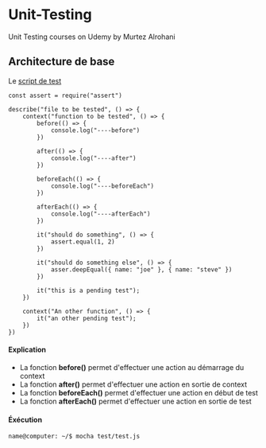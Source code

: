 # Unit-Testing
Unit Testing courses on Udemy by Murtez Alrohani


## Architecture de base

Le [script de test](./test/test.js)

```
const assert = require("assert")

describe("file to be tested", () => {
    context("function to be tested", () => {
        before(() => {
            console.log("----before")
        })

        after(() => {
            console.log("----after")
        })

        beforeEach(() => {
            console.log("----beforeEach")
        })

        afterEach(() => {
            console.log("----afterEach")
        })

        it("should do something", () => {
            assert.equal(1, 2)
        })

        it("should do something else", () => {
            asser.deepEqual({ name: "joe" }, { name: "steve" })
        })

        it("this is a pending test");
    })

    context("An other function", () => {
        it("an other pending test");
    })
})
```

#### Explication

- La fonction __before()__ permet d'effectuer une action au démarrage du context
- La fonction __after()__ permet d'effectuer une action en sortie de context
- La fonction __beforeEach()__ permet d'effectuer une action en début de test
- La fonction __afterEach()__ permet d'effectuer une action en sortie de test

#### Éxécution

```
name@computer: ~/$ mocha test/test.js
```